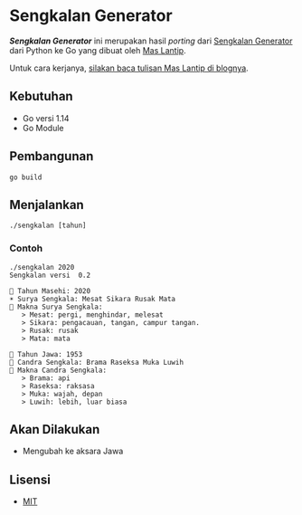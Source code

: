# Sengkalan Generator

***Sengkalan Generator*** ini merupakan hasil _porting_ dari [Sengkalan Generator](https://github.com/lantip/sengkalan) dari Python ke Go yang dibuat oleh [Mas Lantip](https://github.com/lantip).

Untuk cara kerjanya, [silakan baca tulisan Mas Lantip di blognya](https://lantip.xyz/2020/05/membuat-sengkalan/).

## Kebutuhan

- Go versi 1.14
- Go Module

## Pembangunan

```shell script
go build
```

## Menjalankan

```shell script
./sengkalan [tahun]
```

### Contoh

```shell script
./sengkalan 2020
Sengkalan versi  0.2

📅 Tahun Masehi: 2020
☀️ Surya Sengkala: Mesat Sikara Rusak Mata
📜 Makna Surya Sengkala:
   > Mesat: pergi, menghindar, melesat
   > Sikara: pengacauan, tangan, campur tangan.
   > Rusak: rusak
   > Mata: mata

📅 Tahun Jawa: 1953
🌙 Candra Sengkala: Brama Raseksa Muka Luwih
📜 Makna Candra Sengkala:
   > Brama: api
   > Raseksa: raksasa
   > Muka: wajah, depan
   > Luwih: lebih, luar biasa

```

## Akan Dilakukan

- Mengubah ke aksara Jawa

## Lisensi

- [MIT](LICENSE.md)